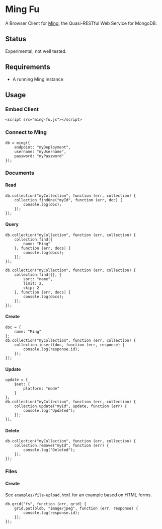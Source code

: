 Ming Fu
=======

A Browser Client for [Ming](https://bitbucket.org/agrueneberg/ming), the Quasi-RESTful Web Service for MongoDB.

Status
------

Experimental, not well tested.

Requirements
------------

- A running Ming instance

Usage
-----

### Embed Client

    <script src="ming-fu.js"></script>

### Connect to Ming

    db = ming({
        endpoint: "myDeployment",
        username: "myUsername",
        password: "myPassword"
    });

### Documents

#### Read

    db.collection("myCollection", function (err, collection) {
        collection.findOne("myId", function (err, doc) {
            console.log(doc);
        });
    });

#### Query

    db.collection("myCollection", function (err, collection) {
        collection.find({
            name: "Ming"
        }, function (err, docs) {
            console.log(docs);
        });
    });

    db.collection("myCollection", function (err, collection) {
        collection.find({}, {
            sort: "name",
            limit: 2,
            skip: 2
        }, function (err, docs) {
            console.log(docs);
        });
    });

#### Create

    doc = {
        name: "Ming"
    };
    db.collection("myCollection", function (err, collection) {
        collection.insert(doc, function (err, response) {
            console.log(response.id);
        });
    });

#### Update

    update = {
        $set: {
            platform: "node"
        }
    };
    db.collection("myCollection", function (err, collection) {
        collection.update("myId", update, function (err) {
            console.log("Updated");
        });
    });

#### Delete

    db.collection("myCollection", function (err, collection) {
        collection.remove("myId", function (err) {
            console.log("Deleted");
        });
    });

### Files

#### Create

See `examples/file-upload.html` for an example based on HTML forms.

    db.grid("fs", function (err, grid) {
        grid.put(blob, "image/jpeg", function (err, response) {
            console.log(response.id);
        });
    });
